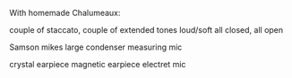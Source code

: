 With homemade Chalumeaux:

couple of staccato, couple of extended tones
loud/soft
all closed, all open

Samson mikes
large condenser
measuring mic

crystal earpiece
magnetic earpiece
electret mic


